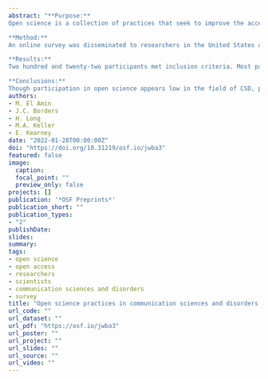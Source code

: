 ```yaml
---
abstract: "**Purpose:**
Open science is a collection of practices that seek to improve the accessibility, transparency, and replicability of science. Though these practices have garnered interest in related fields, it remains unclear whether open science practices have been adopted in the field of communication sciences and disorders (CSD). This study aimed to survey the knowledge, implementation, and perceived benefits and barriers of open science practices in CSD.\n 

**Method:**
An online survey was disseminated to researchers in the United States actively engaged in CSD research. Four core open science practices were examined: Pre-Registration, Self-Archiving, Gold Open Access, and Open Data. Data were analyzed using descriptive statistics and regression models.\n

**Results:**
Two hundred and twenty-two participants met inclusion criteria. Most participants were doctoral students (38%) or assistant professors (24%) at R1 institutions (58%). Participants reported low knowledge of pre-registration and gold open access. There was, however, a high level of desire to learn more for all practices. Implementation of open science practices was also low, most notably for pre-registration, gold open access, and open data (<25%). Predictors of knowledge and participation, as well as perceived barriers to implementation, are discussed.\n

**Conclusions:** 
Though participation in open science appears low in the field of CSD, participants expressed a strong desire to learn more in order to engage in these practices in the future."
authors:
- M. El Amin
- J.C. Borders
- H. Long
- M.A. Keller
- E. Kearney
date: "2022-01-28T00:00:00Z"
doi: "https://doi.org/10.31219/osf.io/jwba3"
featured: false
image:
  caption: 
  focal_point: ""
  preview_only: false
projects: []
publication: '*OSF Preprints*'
publication_short: ""
publication_types:
- "2"
publishDate:
slides: 
summary:
tags:
- open science
- open access
- researchers
- scientists
- communication sciences and disorders
- survey
title: "Open science practices in communication sciences and disorders: A survey"
url_code: ""
url_dataset: ""
url_pdf: "https://osf.io/jwba3"
url_poster: ""
url_project: ""
url_slides: ""
url_source: ""
url_video: ""
---
```

